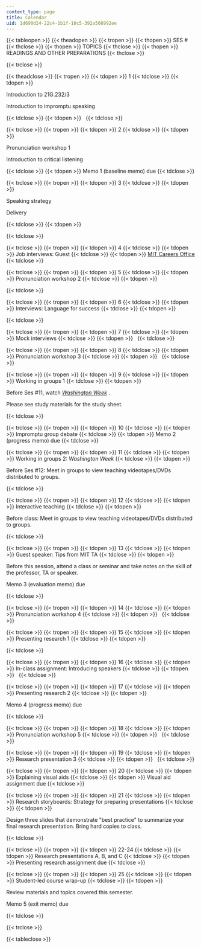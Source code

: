 ```yaml
---
content_type: page
title: Calendar
uid: 1d690d24-22c4-1b1f-10c5-392a508992ee
---
```


{{< tableopen >}}
{{< theadopen >}}
{{< tropen >}}
{{< thopen >}}
SES #
{{< thclose >}}
{{< thopen >}}
TOPICS
{{< thclose >}}
{{< thopen >}}
READINGS AND OTHER PREPARATIONS
{{< thclose >}}

{{< trclose >}}

{{< theadclose >}}
{{< tropen >}}
{{< tdopen >}}
1
{{< tdclose >}}
{{< tdopen >}}


Introduction to 21G.232/3

Introduction to impromptu speaking


{{< tdclose >}}
{{< tdopen >}}
 
{{< tdclose >}}

{{< trclose >}}
{{< tropen >}}
{{< tdopen >}}
2
{{< tdclose >}}
{{< tdopen >}}


Pronunciation workshop 1

Introduction to critical listening


{{< tdclose >}}
{{< tdopen >}}
Memo 1 (baseline memo) due
{{< tdclose >}}

{{< trclose >}}
{{< tropen >}}
{{< tdopen >}}
3
{{< tdclose >}}
{{< tdopen >}}


Speaking strategy

Delivery


{{< tdclose >}}
{{< tdopen >}}



{{< tdclose >}}

{{< trclose >}}
{{< tropen >}}
{{< tdopen >}}
4
{{< tdclose >}}
{{< tdopen >}}
Job interviews: Guest
{{< tdclose >}}
{{< tdopen >}}
[MIT Careers Office](http://web.mit.edu/career/www/)
{{< tdclose >}}

{{< trclose >}}
{{< tropen >}}
{{< tdopen >}}
5
{{< tdclose >}}
{{< tdopen >}}
Pronunciation workshop 2
{{< tdclose >}}
{{< tdopen >}}



{{< tdclose >}}

{{< trclose >}}
{{< tropen >}}
{{< tdopen >}}
6
{{< tdclose >}}
{{< tdopen >}}
Interviews: Language for success
{{< tdclose >}}
{{< tdopen >}}



{{< tdclose >}}

{{< trclose >}}
{{< tropen >}}
{{< tdopen >}}
7
{{< tdclose >}}
{{< tdopen >}}
Mock interviews
{{< tdclose >}}
{{< tdopen >}}
 
{{< tdclose >}}

{{< trclose >}}
{{< tropen >}}
{{< tdopen >}}
8
{{< tdclose >}}
{{< tdopen >}}
Pronunciation workshop 3
{{< tdclose >}}
{{< tdopen >}}
 
{{< tdclose >}}

{{< trclose >}}
{{< tropen >}}
{{< tdopen >}}
9
{{< tdclose >}}
{{< tdopen >}}
Working in groups 1
{{< tdclose >}}
{{< tdopen >}}


Before Ses #11, watch [_Washington Week_](http://www.pbs.org/weta/washingtonweek/) .

Please see study materials for the study sheet.


{{< tdclose >}}

{{< trclose >}}
{{< tropen >}}
{{< tdopen >}}
10
{{< tdclose >}}
{{< tdopen >}}
Impromptu group debate
{{< tdclose >}}
{{< tdopen >}}
Memo 2 (progress memo) due
{{< tdclose >}}

{{< trclose >}}
{{< tropen >}}
{{< tdopen >}}
11
{{< tdclose >}}
{{< tdopen >}}
Working in groups 2: _Washington Week_
{{< tdclose >}}
{{< tdopen >}}


Before Ses #12: Meet in groups to view teaching videotapes/DVDs distributed to groups.


{{< tdclose >}}

{{< trclose >}}
{{< tropen >}}
{{< tdopen >}}
12
{{< tdclose >}}
{{< tdopen >}}
Interactive teaching
{{< tdclose >}}
{{< tdopen >}}


Before class: Meet in groups to view teaching videotapes/DVDs distributed to groups.


{{< tdclose >}}

{{< trclose >}}
{{< tropen >}}
{{< tdopen >}}
13
{{< tdclose >}}
{{< tdopen >}}
Guest speaker: Tips from MIT TA
{{< tdclose >}}
{{< tdopen >}}


Before this session, attend a class or seminar and take notes on the skill of the professor, TA or speaker.

Memo 3 (evaluation memo) due


{{< tdclose >}}

{{< trclose >}}
{{< tropen >}}
{{< tdopen >}}
14
{{< tdclose >}}
{{< tdopen >}}
Pronunciation workshop 4
{{< tdclose >}}
{{< tdopen >}}
 
{{< tdclose >}}

{{< trclose >}}
{{< tropen >}}
{{< tdopen >}}
15
{{< tdclose >}}
{{< tdopen >}}
Presenting research 1
{{< tdclose >}}
{{< tdopen >}}



{{< tdclose >}}

{{< trclose >}}
{{< tropen >}}
{{< tdopen >}}
16
{{< tdclose >}}
{{< tdopen >}}
In-class assignment: Introducing speakers
{{< tdclose >}}
{{< tdopen >}}
 
{{< tdclose >}}

{{< trclose >}}
{{< tropen >}}
{{< tdopen >}}
17
{{< tdclose >}}
{{< tdopen >}}
Presenting research 2
{{< tdclose >}}
{{< tdopen >}}


Memo 4 (progress memo) due


{{< tdclose >}}

{{< trclose >}}
{{< tropen >}}
{{< tdopen >}}
18
{{< tdclose >}}
{{< tdopen >}}
Pronunciation workshop 5
{{< tdclose >}}
{{< tdopen >}}
 
{{< tdclose >}}

{{< trclose >}}
{{< tropen >}}
{{< tdopen >}}
19
{{< tdclose >}}
{{< tdopen >}}
Research presentation 3
{{< tdclose >}}
{{< tdopen >}}
 
{{< tdclose >}}

{{< trclose >}}
{{< tropen >}}
{{< tdopen >}}
20
{{< tdclose >}}
{{< tdopen >}}
Explaining visual aids
{{< tdclose >}}
{{< tdopen >}}
Visual aid assignment due
{{< tdclose >}}

{{< trclose >}}
{{< tropen >}}
{{< tdopen >}}
21
{{< tdclose >}}
{{< tdopen >}}
Research storyboards: Strategy for preparing presentations
{{< tdclose >}}
{{< tdopen >}}


Design three slides that demonstrate "best practice" to summarize your final research presentation. Bring hard copies to class.


{{< tdclose >}}

{{< trclose >}}
{{< tropen >}}
{{< tdopen >}}
22-24
{{< tdclose >}}
{{< tdopen >}}
Research presentations A, B, and C
{{< tdclose >}}
{{< tdopen >}}
Presenting research assignment due
{{< tdclose >}}

{{< trclose >}}
{{< tropen >}}
{{< tdopen >}}
25
{{< tdclose >}}
{{< tdopen >}}
Student-led course wrap-up
{{< tdclose >}}
{{< tdopen >}}


Review materials and topics covered this semester.

Memo 5 (exit memo) due


{{< tdclose >}}

{{< trclose >}}

{{< tableclose >}}
